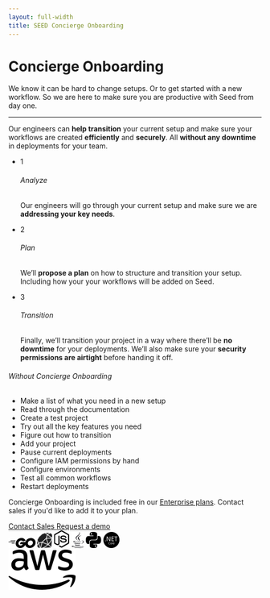 ```yaml
---
layout: full-width
title: SEED Concierge Onboarding
---
```


<div class="concierge">

  <div class="header">
    <h1 class="title">Concierge Onboarding</h1>
    <p>We know it can be hard to change setups. Or to get started with a new workflow. So we are here to make sure you are productive with Seed from day one.</p>
  </div>

  <hr />

  <div class="what">
    <p>Our engineers can <b>help transition</b> your current setup and make sure your workflows are created <b>efficiently</b> and <b>securely</b>. All <b>without any downtime</b> in deployments for your team.</p>
  </div>

  <div class="comparison">
    <div class="new">
      <ul>
        <li>
          <span>1</span>
          <h6>Analyze</h6>
          <p>Our engineers will go through your current setup and make sure we are <b>addressing your key needs</b>.</p>
        </li>
        <li>
          <span>2</span>
          <h6>Plan</h6>
          <p>We’ll <b>propose a plan</b> on how to structure and transition your setup. Including how your your workflows will be added on Seed.</p>
        </li>
        <li>
          <span>3</span>
          <h6>Transition</h6>
          <p>Finally, we’ll transition your project in a way where there’ll be <b>no downtime</b> for your deployments. We’ll also make sure your <b>security permissions are airtight</b> before handing it off.</p>
        </li>
      </ul>
    </div>
    <div class="old">
      <h6>Without Concierge Onboarding</h6>
      <ul class="fa-ul">
        <li>
          <i class="fa-li fa fa-circle-thin"></i>
          Make a list of what you need in a new setup
        </li>
        <li>
          <i class="fa-li fa fa-circle-thin"></i>
          Read through the documentation
        </li>
        <li>
          <i class="fa-li fa fa-circle-thin"></i>
          Create a test project
        </li>
        <li>
          <i class="fa-li fa fa-circle-thin"></i>
          Try out all the key features you need
        </li>
        <li>
          <i class="fa-li fa fa-circle-thin"></i>
          Figure out how to transition
        </li>
        <li>
          <i class="fa-li fa fa-circle-thin"></i>
          Add your project
        </li>
        <li>
          <i class="fa-li fa fa-circle-thin"></i>
          Pause current deployments
        </li>
        <li>
          <i class="fa-li fa fa-circle-thin"></i>
          Configure IAM permissions by hand
        </li>
        <li>
          <i class="fa-li fa fa-circle-thin"></i>
          Configure environments
        </li>
        <li>
          <i class="fa-li fa fa-circle-thin"></i>
          Test all common workflows
        </li>
        <li>
          <i class="fa-li fa fa-circle-thin"></i>
          Restart deployments
        </li>
      </ul>
    </div>
  </div>

  <div class="closing">
    <p>Concierge Onboarding is included free in our <a href="/#pricing">Enterprise plans</a>. Contact sales if you'd like to add it to your plan.</p>
    <div class="controls">
      <a class="contact" href="mailto:{{ site.sales_email }}?subject=Concierge%20Onboarding">
        Contact Sales
      </a>
      <a class="demo" href="{{ site.console_url }}{{ site.request_demo }}">
        Request a demo
      </a>
    </div>
    <div class="platforms">
      <div>
        <img title="Go" height="20" src="assets/go-logo.png" />
        <img title="Ruby" width="30" src="assets/ruby-logo.png" />
        <img title="Node.js" width="31" src="assets/node-logo.png" />
        <img title="Java" height="32" src="assets/java-logo.png" />
        <img title="Python" width="31" src="assets/python-logo.png" />
        <img title=".NET Core" width="32" src="assets/dotnet-logo.png" />
      </div>
      <div>
        <img title="AWS" width="134" src="assets/aws-logo.png" />
      </div>
    </div>
  </div>

</div>
